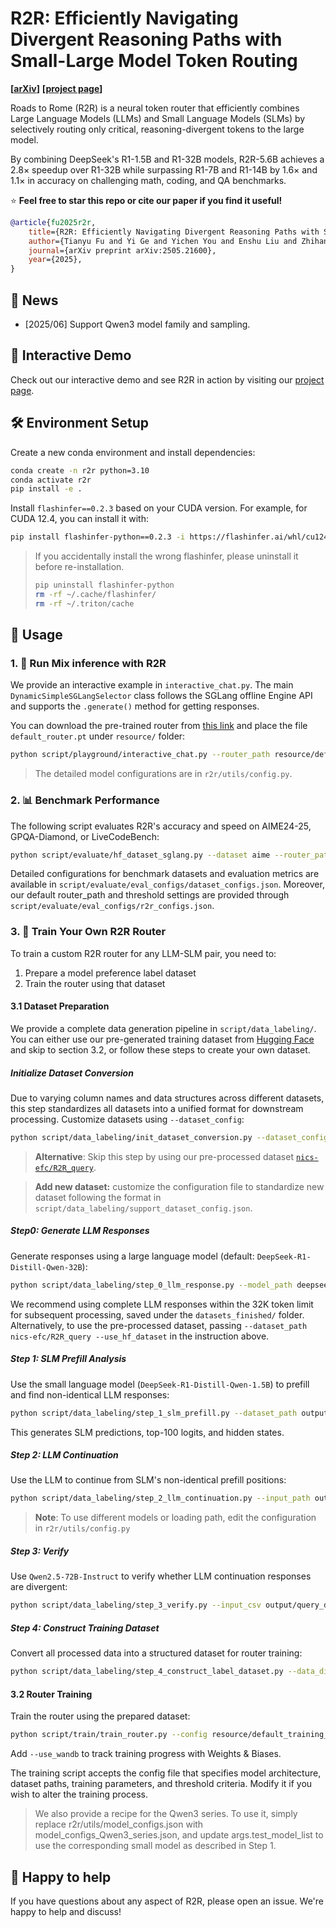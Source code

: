 # R2R: Efficiently Navigating Divergent Reasoning Paths with Small-Large Model Token Routing

**[[arXiv](https://arxiv.org/abs/2505.21600)]** **[[project page](https://fuvty.github.io/R2R_Project_Page/)]**

Roads to Rome (R2R) is a neural token router that efficiently combines Large Language Models (LLMs) and Small Language Models (SLMs) by selectively routing only critical, reasoning-divergent tokens to the large model. 

By combining DeepSeek's R1-1.5B and R1-32B models, R2R-5.6B achieves a 2.8× speedup over R1-32B while surpassing R1-7B and R1-14B by 1.6× and 1.1× in accuracy on challenging math, coding, and QA benchmarks.

⭐ **Feel free to star this repo or cite our paper if you find it useful!**

```bibtex
@article{fu2025r2r,
    title={R2R: Efficiently Navigating Divergent Reasoning Paths with Small-Large Model Token Routing}, 
    author={Tianyu Fu and Yi Ge and Yichen You and Enshu Liu and Zhihang Yuan and Guohao Dai and Shengen Yan and Huazhong Yang and Yu Wang},
    journal={arXiv preprint arXiv:2505.21600},
    year={2025},
}
```

## 📰 News

* [2025/06] Support Qwen3 model family and sampling.

## 🔗 Interactive Demo

Check out our interactive demo and see R2R in action by visiting our [project page](https://fuvty.github.io/R2R_Project_Page/).


## 🛠️ Environment Setup

Create a new conda environment and install dependencies:

```bash
conda create -n r2r python=3.10
conda activate r2r
pip install -e .
```

Install `flashinfer==0.2.3` based on your CUDA version. For example, for CUDA 12.4, you can install it with:

```bash
pip install flashinfer-python==0.2.3 -i https://flashinfer.ai/whl/cu124/torch2.6/
```

> If you accidentally install the wrong flashinfer, please uninstall it before re-installation.
> ```bash
>pip uninstall flashinfer-python
>rm -rf ~/.cache/flashinfer/
>rm -rf ~/.triton/cache
>```
## 🚀 Usage

### 1. 💬 Run Mix inference with R2R

We provide an interactive example in `interactive_chat.py`. The main `DynamicSimpleSGLangSelector` class follows the SGLang offline Engine API and supports the `.generate()` method for getting responses.

You can download the pre-trained router from [this link](https://huggingface.co/nics-efc/R2R_router/tree/main) and place the file `default_router.pt` under `resource/` folder:

```bash
python script/playground/interactive_chat.py --router_path resource/default_router.pt
```

> The detailed model configurations are in `r2r/utils/config.py`.

### 2. 📊 Benchmark Performance

The following script evaluates R2R's accuracy and speed on AIME24-25, GPQA-Diamond, or LiveCodeBench:

```bash
python script/evaluate/hf_dataset_sglang.py --dataset aime --router_path resource/default_router.pt --use_hybrid
```

Detailed configurations for benchmark datasets and evaluation metrics are available in `script/evaluate/eval_configs/dataset_configs.json`. Moreover, our default router_path and threshold settings are provided through `script/evaluate/eval_configs/r2r_configs.json`.

### 3. 🧪 Train Your Own R2R Router

To train a custom R2R router for any LLM-SLM pair, you need to:
1. Prepare a model preference label dataset
2. Train the router using that dataset

#### 3.1 Dataset Preparation

We provide a complete data generation pipeline in `script/data_labeling/`. You can either use our pre-generated training dataset from [Hugging Face](https://huggingface.co/datasets/nics-efc/R2R_Router_Training/tree/main) and skip to section 3.2, or follow these steps to create your own dataset.

##### Initialize Dataset Conversion

Due to varying column names and data structures across different datasets, 
this step standardizes all datasets into a unified format for downstream 
processing. Customize datasets using `--dataset_config`:

```bash
python script/data_labeling/init_dataset_conversion.py --dataset_config aime,gpqa_extended,Bespoke-Stratos-17k-Code,Bespoke-Stratos-17k-QA --output_dir output/query_dataset
```

> **Alternative**: Skip this step by using our pre-processed dataset [`nics-efc/R2R_query`](https://huggingface.co/datasets/nics-efc/R2R_query/tree/main).

> **Add new dataset:** customize the configuration file to standardize new dataset following the format in `script/data_labeling/support_dataset_config.json`.

##### Step0: Generate LLM Responses

Generate responses using a large language model (default: `DeepSeek-R1-Distill-Qwen-32B`):

```bash
python script/data_labeling/step_0_llm_response.py --model_path deepseek-ai/DeepSeek-R1-Distill-Qwen-32B --dataset_path output/query_dataset --output_dir output/query_dataset/LLM_response --tp_size 2
```
We recommend using complete LLM responses within the 32K token limit for subsequent processing, saved under the `datasets_finished/` folder. Alternatively, to use the pre-processed dataset, passing `--dataset_path nics-efc/R2R_query --use_hf_dataset` in the instruction above.

##### Step 1: SLM Prefill Analysis

Use the small language model (`DeepSeek-R1-Distill-Qwen-1.5B`) to prefill and find non-identical LLM responses:

```bash
python script/data_labeling/step_1_slm_prefill.py --dataset_path output/query_dataset/LLM_response/dataset_finished --test_model_list deepseek-ai/DeepSeek-R1-Distill-Qwen-1.5B --output_path output/query_dataset/LLM_response/SLM_prefill
```

This generates SLM predictions, top-100 logits, and hidden states.

##### Step 2: LLM Continuation

Use the LLM to continue from SLM's non-identical prefill positions:

```bash
python script/data_labeling/step_2_llm_continuation.py --input_path output/query_dataset/LLM_response/SLM_prefill/prediction_comparison.csv --output_path output/query_dataset/LLM_response/SLM_prefill/LLM_continuation_verify --tp_size 2
```

> **Note**: To use different models or loading path, edit the configuration in `r2r/utils/config.py`

##### Step 3: Verify

Use `Qwen2.5-72B-Instruct` to verify whether LLM continuation responses are divergent:

```bash
python script/data_labeling/step_3_verify.py --input_csv output/query_dataset/LLM_response/SLM_prefill/LLM_continuation_verify/generation_results_data_all_real_full.csv --output_csv output/query_dataset/LLM_response/SLM_prefill/LLM_continuation_verify/generation_results_data_all_real_full_verify.csv --verify_model Qwen/Qwen2.5-72B-Instruct --tp_size 4
```

##### Step 4: Construct Training Dataset

Convert all processed data into a structured dataset for router training:

```bash
python script/data_labeling/step_4_construct_label_dataset.py --data_dir output/query_dataset/LLM_response/SLM_prefill --csv LLM_continuation_verify/generation_results_data_all_real_full_verify.csv --output_sub_folder LLM_continuation_verify/divergent_label_dataset --divergent_column_name divergent
```

#### 3.2 Router Training

Train the router using the prepared dataset:

```bash
python script/train/train_router.py --config resource/default_training_config.json
```

Add `--use_wandb` to track training progress with Weights & Biases.

The training script accepts the config file that specifies model architecture, dataset paths, training parameters, and threshold criteria. Modify it if you wish to alter the training process.

>We also provide a recipe for the Qwen3 series. To use it, simply replace r2r/utils/model_configs.json with model_configs_Qwen3_series.json, and update args.test_model_list to use the corresponding small model as described in Step 1.

## 🙌 Happy to help

If you have questions about any aspect of R2R, please open an issue. We're happy to help and discuss!
